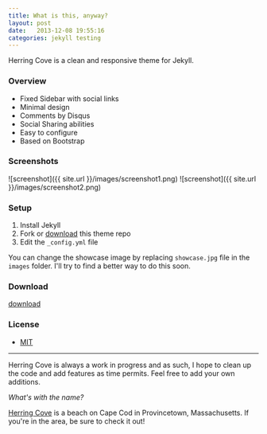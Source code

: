 ```yaml
---
title: What is this, anyway?
layout: post
date:   2013-12-08 19:55:16
categories: jekyll testing
---
```



Herring Cove is a clean and responsive theme for Jekyll. 


### Overview 

* Fixed Sidebar with social links
* Minimal design 
* Comments by Disqus
* Social Sharing abilities 
* Easy to configure
* Based on Bootstrap

### Screenshots

![screenshot]({{ site.url }}/images/screenshot1.png)
![screenshot]({{ site.url }}/images/screenshot2.png)

### Setup

1. Install Jekyll
2. Fork or [download](https://github.com/arnp/herring-cove/archive/master.zip) this theme repo
3. Edit the `_config.yml` file

You can change the showcase image by replacing `showcase.jpg` file in the `images` folder. I'll try to find a better way to do this soon. 

### Download

[download](https://github.com/arnp/herring-cove/archive/master.zip)

### License
* [MIT](http://opensource.org/licenses/MIT)

-------------
Herring Cove is always a work in progress and as such, I hope to clean up the code and add features as time permits. Feel free to add your own additions. 

*What's with the name?*

[Herring Cove](http://www.capecodbeachchair.com/beachguide/index.cfm?page=3&BeachID=5) is a beach on Cape Cod in Provincetown, Massachusetts. If you're in the area, be sure to check it out!